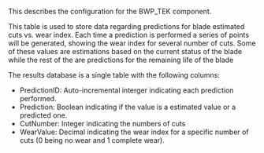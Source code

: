 This describes the configuration for the BWP_TEK component.

This table is used to store data regarding predictions for blade estimated cuts vs. wear index.
Each time a prediction is performed a series of points will be generated, showing the wear index for several number of cuts. 
Some of these values are estimations based on the current status of the blade while the rest of the are predictions for the remaining life of the blade
 
The results database is a single table with the following columns:
  - PredictionID: Auto-incremental interger indicating each prediction performed. 
  - Prediction: Boolean indicating if the value is a estimated value or a predicted one.
  - CutNumber: Integer indicating the numbers of cuts
  - WearValue: Decimal indicating the wear index for a specific number of cuts (0 being no wear and 1 complete wear).
	
